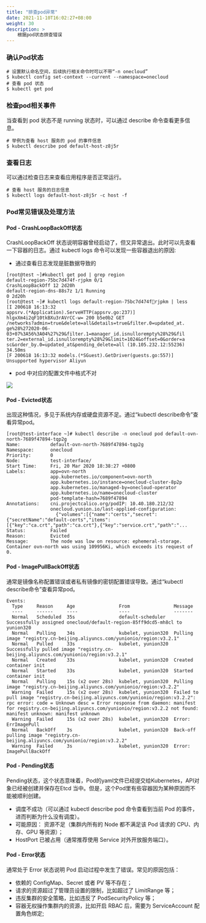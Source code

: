 ```yaml
---
title: "排查pod异常"
date: 2021-11-10T16:02:27+08:00
weight: 30
description: >
    根据pod状态排查错误
---
```


### 确认Pod状态

```
# 设置默认命名空间，后续执行相关命令时可以不带“-n onecloud” 
$ kubectl config set-context --current --namespace=onecloud
# 查看 pod 状态
$ kubectl get pod
```

### 检查pod相关事件

当查看到 pod 状态不是 running 状态时，可以通过 describe 命令查看更多信
息。
```
# 举例为查看 host 服务的 pod 的事件信息
$ kubectl describe pod default-host-z8j5r
```

### 查看日志

可以通过检查日志来查看应用程序是否正常运行。
```
# 查看 host 服务的日志信息
$ kubectl logs default-host-z8j5r -c host -f 
```

### Pod常见错误及处理方法


#### Pod - CrashLoopBackOff状态

CrashLoopBackOff 状态说明容器曾经启动了，但又异常退出。此时可以先查看
一下容器的日志。通过 kubectl logs 命令可以发现一些容器退出的原因:

- 通过查看日志发现是脏数据导致的
```
[root@test ~]#kubectl get pod | grep region
default-region-75bc7d474f-rjpkm 0/1
CrashLoopBackOff 12 2d20h
default-region-dns-88s7z 1/1 Running
0 2d20h
[root@test ~]# kubectl logs default-region-75bc7d474f￾rjpkm | less
[I 200618 16:13:32
appsrv.(*Application).ServeHTTP(appsrv.go:237)]
hlgxXm4i2qF10tkBXu3rAVrCC-w= 200 b5e0b2 GET
/networks?admin=true&delete=all&details=true&filter.0=updated_at.
ge%28%272020-06-
03+07%3A56%3A04%27%29&filter.1=manager_id.isnullorempty%28%29&fil
ter.2=external_id.isnullorempty%28%29&limit=1024&offset=0&order=a
sc&order_by.0=updated_at&pending_delete=all (10.105.232.12:55236)
34.50ms
[F 200618 16:13:32 models.(*SGuest).GetDriver(guests.go:557)]
Unsupported hypervisor Aliyun
```

- pod 中对应的配置文件中格式不对

![](../images/configmaperror.png)

#### Pod - Evicted状态

出现这种情况，多见于系统内存或硬盘资源不足。通过“kubectl describe命令”查看异常pod。

```
[root@test-interface ~]# kubectl describe -n onecloud pod default-ovn-north-7689f47894-tqp2g
Name:           default-ovn-north-7689f47894-tqp2g
Namespace:      onecloud
Priority:       0
Node:           test-interface/
Start Time:     Fri, 20 Mar 2020 18:38:27 +0800
Labels:         app=ovn-north
                app.kubernetes.io/component=ovn-north
                app.kubernetes.io/instance=onecloud-cluster-8p2p
                app.kubernetes.io/managed-by=onecloud-operator
                app.kubernetes.io/name=onecloud-cluster
                pod-template-hash=7689f47894
Annotations:    cni.projectcalico.org/podIP: 10.40.180.212/32
                onecloud.yunion.io/last-applied-configuration:
                  {"volumes":[{"name":"certs","secret":{"secretName":"default-certs","items":[{"key":"ca.crt","path":"ca.crt"},{"key":"service.crt","path":"...
Status:         Failed
Reason:         Evicted
Message:        The node was low on resource: ephemeral-storage. Container ovn-north was using 109956Ki, which exceeds its request of 0.
```
#### Pod - ImagePullBackOff状态

通常是镜像名称配置错误或者私有镜像的密钥配置错误导致。通过“kubectl describe命令”查看异常pod。

```
Events:
  Type     Reason     Age                From                Message
  ----     ------     ----               ----                -------
  Normal   Scheduled  35s                default-scheduler   Successfully assigned onecloud/default-region-85ff9dcd5-mh8cl to yunion320
  Normal   Pulling    34s                kubelet, yunion320  Pulling image "registry.cn-beijing.aliyuncs.com/yunionio/region:v3.2.1"
  Normal   Pulled     33s                kubelet, yunion320  Successfully pulled image "registry.cn-beijing.aliyuncs.com/yunionio/region:v3.2.1"
  Normal   Created    33s                kubelet, yunion320  Created container init
  Normal   Started    33s                kubelet, yunion320  Started container init
  Normal   Pulling    15s (x2 over 28s)  kubelet, yunion320  Pulling image "registry.cn-beijing.aliyuncs.com/yunionio/region:v3.2.2"
  Warning  Failed     15s (x2 over 28s)  kubelet, yunion320  Failed to pull image "registry.cn-beijing.aliyuncs.com/yunionio/region:v3.2.2": rpc error: code = Unknown desc = Error response from daemon: manifest for registry.cn-beijing.aliyuncs.com/yunionio/region:v3.2.2 not found: manifest unknown: manifest unknown
  Warning  Failed     15s (x2 over 28s)  kubelet, yunion320  Error: ErrImagePull
  Normal   BackOff    3s                 kubelet, yunion320  Back-off pulling image "registry.cn-beijing.aliyuncs.com/yunionio/region:v3.2.2"
  Warning  Failed     3s                 kubelet, yunion320  Error: ImagePullBackOff
```

#### Pod - Pending状态

Pending状态，这个状态意味着，Pod的yaml文件已经提交给Kubernetes，API对象已经被创建并保存在Etcd 当中。但是，这个Pod里有些容器因为某种原因而不能被顺利创建。

- 调度不成功（可以通过 kubectl describe pod 命令查看到当前 Pod 的事件，进而判断为什么没有调度）。
- 可能原因： 资源不足（集群内所有的 Node 都不满足该 Pod 请求的 CPU、内存、GPU 等资源）；
- HostPort 已被占用（通常推荐使用 Service 对外开放服务端口）。

#### Pod - Error状态

通常处于 Error 状态说明 Pod 启动过程中发生了错误。常见的原因包括：

- 依赖的 ConfigMap、Secret 或者 PV 等不存在；
- 请求的资源超过了管理员设置的限制，比如超过了 LimitRange 等；
- 违反集群的安全策略，比如违反了 PodSecurityPolicy 等；
- 容器无权操作集群内的资源，比如开启 RBAC 后，需要为 ServiceAccount 配置角色绑定;